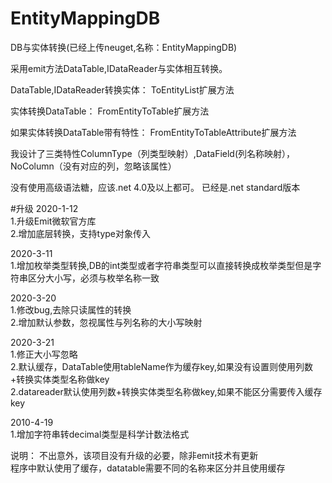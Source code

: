 # EntityMappingDB
DB与实体转换(已经上传neuget,名称：EntityMappingDB)

采用emit方法DataTable,IDataReader与实体相互转换。

DataTable,IDataReader转换实体：
ToEntityList扩展方法

实体转换DataTable：
FromEntityToTable扩展方法

如果实体转换DataTable带有特性：
FromEntityToTableAttribute扩展方法

我设计了三类特性ColumnType（列类型映射）,DataField(列名称映射），NoColumn（没有对应的列，忽略该属性）  

没有使用高级语法糖，应该.net 4.0及以上都可。
已经是.net standard版本

#升级
2020-1-12  
1.升级Emit微软官方库  
2.增加底层转换，支持type对象传入  

2020-3-11  
1.增加枚举类型转换,DB的int类型或者字符串类型可以直接转换成枚举类型但是字符串区分大小写，必须与枚举名称一致  

2020-3-20  
1.修改bug,去除只读属性的转换  
2.增加默认参数，忽视属性与列名称的大小写映射   

  
2020-3-21  
1.修正大小写忽略  
2.默认缓存，DataTable使用tableName作为缓存key,如果没有设置则使用列数+转换实体类型名称做key  
2.datareader默认使用列数+转换实体类型名称做key,如果不能区分需要传入缓存key
 

2010-4-19  
1.增加字符串转decimal类型是科学计数法格式


说明：
不出意外，该项目没有升级的必要，除非emit技术有更新  
程序中默认使用了缓存，datatable需要不同的名称来区分并且使用缓存

